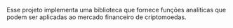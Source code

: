 Esse projeto implementa uma biblioteca que fornece funções analíticas que podem ser aplicadas ao mercado financeiro de criptomoedas.
